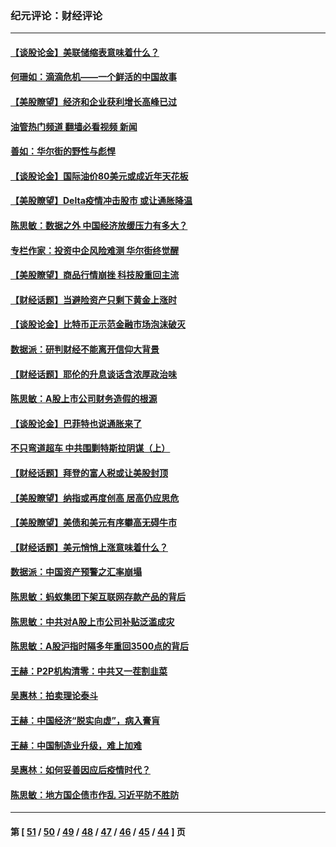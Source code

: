 ### 纪元评论：财经评论
---
#### [【谈股论金】美联储缩表意味着什么？](../../pages/nsc1026/n13174610.md?08280330) 
#### [何珊如：滴滴危机——一个鲜活的中国故事](../../pages/nsc1026/n13151962.md?08280330) 
#### [【美股瞭望】经济和企业获利增长高峰已过](../../pages/nsc1026/n13134466.md?08280330) 
#### [油管热门频道 翻墙必看视频 新闻](ok?08280330)
#### [善如：华尔街的野性与彪悍](../../pages/nsc1026/n13112664.md?08280330) 
#### [【谈股论金】国际油价80美元或成近年天花板](../../pages/nsc1026/n13108524.md?08280330) 
#### [【美股瞭望】Delta疫情冲击股市 或让通胀降温](../../pages/nsc1026/n13100297.md?08280330) 
#### [陈思敏：数据之外 中国经济放缓压力有多大？](../../pages/nsc1026/n13085576.md?08280330) 
#### [专栏作家：投资中企风险难测 华尔街终觉醒](../../pages/nsc1026/n13079366.md?08280330) 
#### [【美股瞭望】商品行情崩挫 科技股重回主流](../../pages/nsc1026/n13029798.md?08280330) 
#### [【财经话题】当避险资产只剩下黄金上涨时](../../pages/nsc1026/n12975626.md?08280330) 
#### [【谈股论金】比特币正示范金融市场泡沫破灭](../../pages/nsc1026/n12961769.md?08280330) 
#### [数据派：研判财经不能离开信仰大背景](../../pages/nsc1026/n12932684.md?08280330) 
#### [【财经话题】耶伦的升息谈话含浓厚政治味](../../pages/nsc1026/n12927299.md?08280330) 
#### [陈思敏：A股上市公司财务造假的根源](../../pages/nsc1026/n11229323.md?08280330) 
#### [【谈股论金】巴菲特也说通胀来了](../../pages/nsc1026/n12922463.md?08280330) 
#### [不只弯道超车 中共围剿特斯拉阴谋（上）](../../pages/nsc1026/n12919595.md?08280330) 
#### [【财经话题】拜登的富人税或让美股封顶](../../pages/nsc1026/n12899125.md?08280330) 
#### [【美股瞭望】纳指或再度创高 居高仍应思危](../../pages/nsc1026/n12878350.md?08280330) 
#### [【美股瞭望】美债和美元有序攀高无碍牛市](../../pages/nsc1026/n12844459.md?08280330) 
#### [【财经话题】美元悄悄上涨意味着什么？](../../pages/nsc1026/n12798222.md?08280330) 
#### [数据派：中国资产预警之汇率崩塌](../../pages/nsc1026/n12774242.md?08280330) 
#### [陈思敏：蚂蚁集团下架互联网存款产品的背后](../../pages/nsc1026/n12719862.md?08280330) 
#### [陈思敏：中共对A股上市公司补贴泛滥成灾](../../pages/nsc1026/n12713263.md?08280330) 
#### [陈思敏：A股沪指时隔多年重回3500点的背后](../../pages/nsc1026/n12675538.md?08280330) 
#### [王赫：P2P机构清零：中共又一茬割韭菜](../../pages/nsc1026/n12614544.md?08280330) 
#### [吴惠林：拍卖理论泰斗](../../pages/nsc1026/n12591360.md?08280330) 
#### [王赫：中国经济“脱实向虚”，病入膏肓](../../pages/nsc1026/n12564946.md?08280330) 
#### [王赫：中国制造业升级，难上加难](../../pages/nsc1026/n12559461.md?08280330) 
#### [吴惠林：如何妥善因应后疫情时代？](../../pages/nsc1026/n12553885.md?08280330) 
#### [陈思敏：地方国企债市作乱 习近平防不胜防](../../pages/nsc1026/n12553384.md?08280330) 

---
#### 第 [ [51](./51.md?08280330) / [50](./50.md?08280330) / [49](./49.md?08280330) / [48](./48.md?08280330) / [47](./47.md?08280330) / [46](./46.md?08280330) / [45](./45.md?08280330) / [44](./44.md?08280330) ] 页
